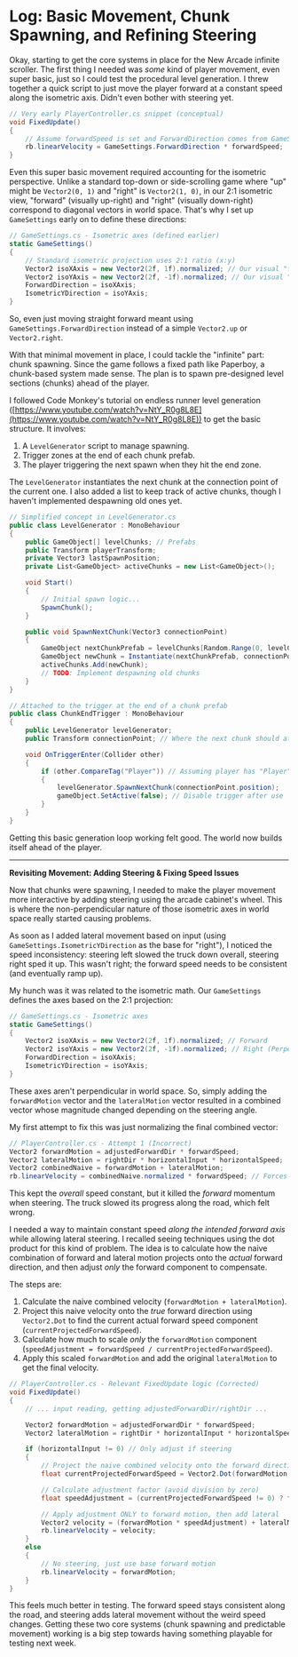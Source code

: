 # Log: Basic Movement, Chunk Spawning, and Refining Steering

Okay, starting to get the core systems in place for the New Arcade infinite scroller. The first thing I needed was *some* kind of player movement, even super basic, just so I could test the procedural level generation. I threw together a quick script to just move the player forward at a constant speed along the isometric axis. Didn't even bother with steering yet.

```csharp
// Very early PlayerController.cs snippet (conceptual)
void FixedUpdate()
{
    // Assume forwardSpeed is set and ForwardDirection comes from GameSettings
    rb.linearVelocity = GameSettings.ForwardDirection * forwardSpeed;
}
```

Even this super basic movement required accounting for the isometric perspective. Unlike a standard top-down or side-scrolling game where "up" might be `Vector2(0, 1)` and "right" is `Vector2(1, 0)`, in our 2:1 isometric view, "forward" (visually up-right) and "right" (visually down-right) correspond to diagonal vectors in world space. That's why I set up `GameSettings` early on to define these directions:

```csharp
// GameSettings.cs - Isometric axes (defined earlier)
static GameSettings()
{
    // Standard isometric projection uses 2:1 ratio (x:y)
    Vector2 isoXAxis = new Vector2(2f, 1f).normalized; // Our visual "forward"
    Vector2 isoYAxis = new Vector2(2f, -1f).normalized; // Our visual "right"
    ForwardDirection = isoXAxis;
    IsometricYDirection = isoYAxis;
}
```
So, even just moving straight forward meant using `GameSettings.ForwardDirection` instead of a simple `Vector2.up` or `Vector2.right`.

With that minimal movement in place, I could tackle the "infinite" part: chunk spawning. Since the game follows a fixed path like Paperboy, a chunk-based system made sense. The plan is to spawn pre-designed level sections (chunks) ahead of the player.

I followed Code Monkey's tutorial on endless runner level generation ([https://www.youtube.com/watch?v=NtY_R0g8L8E](https://www.youtube.com/watch?v=NtY_R0g8L8E)) to get the basic structure. It involves:
1.  A `LevelGenerator` script to manage spawning.
2.  Trigger zones at the end of each chunk prefab.
3.  The player triggering the next spawn when they hit the end zone.

The `LevelGenerator` instantiates the next chunk at the connection point of the current one. I also added a list to keep track of active chunks, though I haven't implemented despawning old ones yet.

```csharp
// Simplified concept in LevelGenerator.cs
public class LevelGenerator : MonoBehaviour
{
    public GameObject[] levelChunks; // Prefabs
    public Transform playerTransform;
    private Vector3 lastSpawnPosition;
    private List<GameObject> activeChunks = new List<GameObject>();

    void Start()
    {
        // Initial spawn logic...
        SpawnChunk();
    }

    public void SpawnNextChunk(Vector3 connectionPoint)
    {
        GameObject nextChunkPrefab = levelChunks[Random.Range(0, levelChunks.Length)];
        GameObject newChunk = Instantiate(nextChunkPrefab, connectionPoint, Quaternion.identity);
        activeChunks.Add(newChunk);
        // TODO: Implement despawning old chunks
    }
}

// Attached to the trigger at the end of a chunk prefab
public class ChunkEndTrigger : MonoBehaviour
{
    public LevelGenerator levelGenerator;
    public Transform connectionPoint; // Where the next chunk should attach

    void OnTriggerEnter(Collider other)
    {
        if (other.CompareTag("Player")) // Assuming player has "Player" tag
        {
            levelGenerator.SpawnNextChunk(connectionPoint.position);
            gameObject.SetActive(false); // Disable trigger after use
        }
    }
}
```

Getting this basic generation loop working felt good. The world now builds itself ahead of the player.

---

**Revisiting Movement: Adding Steering & Fixing Speed Issues**

Now that chunks were spawning, I needed to make the player movement more interactive by adding steering using the arcade cabinet's wheel. This is where the non-perpendicular nature of those isometric axes in world space really started causing problems.

As soon as I added lateral movement based on input (using `GameSettings.IsometricYDirection` as the base for "right"), I noticed the speed inconsistency: steering left slowed the truck down overall, steering right sped it up. This wasn't right; the forward speed needs to be consistent (and eventually ramp up).

My hunch was it was related to the isometric math. Our `GameSettings` defines the axes based on the 2:1 projection:

```csharp
// GameSettings.cs - Isometric axes
static GameSettings()
{
    Vector2 isoXAxis = new Vector2(2f, 1f).normalized; // Forward
    Vector2 isoYAxis = new Vector2(2f, -1f).normalized; // Right (Perpendicular in iso view)
    ForwardDirection = isoXAxis;
    IsometricYDirection = isoYAxis;
}
```
These axes aren't perpendicular in world space. So, simply adding the `forwardMotion` vector and the `lateralMotion` vector resulted in a combined vector whose magnitude changed depending on the steering angle.

My first attempt to fix this was just normalizing the final combined vector:

```csharp
// PlayerController.cs - Attempt 1 (Incorrect)
Vector2 forwardMotion = adjustedForwardDir * forwardSpeed;
Vector2 lateralMotion = rightDir * horizontalInput * horizontalSpeed;
Vector2 combinedNaive = forwardMotion + lateralMotion;
rb.linearVelocity = combinedNaive.normalized * forwardSpeed; // Forces magnitude
```

This kept the *overall* speed constant, but it killed the *forward* momentum when steering. The truck slowed its progress along the road, which felt wrong.

I needed a way to maintain constant speed *along the intended forward axis* while allowing lateral steering. I recalled seeing techniques using the dot product for this kind of problem. The idea is to calculate how the naive combination of forward and lateral motion projects onto the *actual* forward direction, and then adjust *only* the forward component to compensate.

The steps are:
1.  Calculate the naive combined velocity (`forwardMotion + lateralMotion`).
2.  Project this naive velocity onto the *true* forward direction using `Vector2.Dot` to find the current actual forward speed component (`currentProjectedForwardSpeed`).
3.  Calculate how much to scale *only* the `forwardMotion` component (`speedAdjustment = forwardSpeed / currentProjectedForwardSpeed`).
4.  Apply this scaled `forwardMotion` and add the original `lateralMotion` to get the final velocity.

```csharp
// PlayerController.cs - Relevant FixedUpdate logic (Corrected)
void FixedUpdate()
{
    // ... input reading, getting adjustedForwardDir/rightDir ...

    Vector2 forwardMotion = adjustedForwardDir * forwardSpeed;
    Vector2 lateralMotion = rightDir * horizontalInput * horizontalSpeed;

    if (horizontalInput != 0) // Only adjust if steering
    {
        // Project the naive combined velocity onto the forward direction
        float currentProjectedForwardSpeed = Vector2.Dot(forwardMotion + lateralMotion, adjustedForwardDir);

        // Calculate adjustment factor (avoid division by zero)
        float speedAdjustment = (currentProjectedForwardSpeed != 0) ? forwardSpeed / currentProjectedForwardSpeed : 1f;

        // Apply adjustment ONLY to forward motion, then add lateral
        Vector2 velocity = (forwardMotion * speedAdjustment) + lateralMotion;
        rb.linearVelocity = velocity;
    }
    else
    {
        // No steering, just use base forward motion
        rb.linearVelocity = forwardMotion;
    }
}
```

This feels much better in testing. The forward speed stays consistent along the road, and steering adds lateral movement without the weird speed changes. Getting these two core systems (chunk spawning and predictable movement) working is a big step towards having something playable for testing next week.
